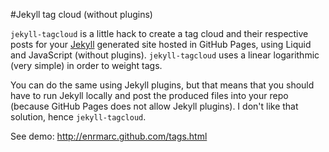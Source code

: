 #Jekyll tag cloud (without plugins)

`jekyll-tagcloud` is a little hack to create a tag cloud and their respective 
posts for your [Jekyll] generated site hosted in GitHub Pages, using Liquid
and JavaScript (without plugins).
`jekyll-tagcloud` uses a linear logarithmic (very simple) in order to weight tags.

You can do the same using Jekyll plugins, but that means that
you should have to run Jekyll locally and post the produced files into your repo
(because GitHub Pages does not allow Jekyll plugins). I don't like that solution, 
hence `jekyll-tagcloud`.

See demo: http://enrmarc.github.com/tags.html  

[Jekyll]: https://github.com/mojombo/jekyll 

